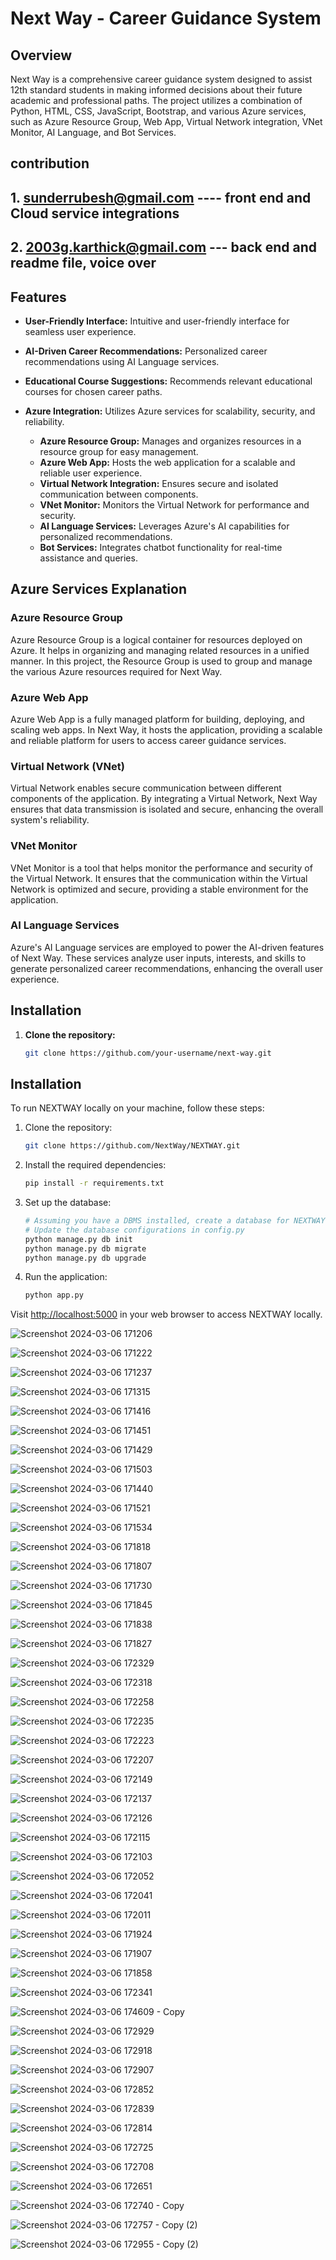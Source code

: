# Next Way - Career Guidance System

## Overview


Next Way is a comprehensive career guidance system designed to assist 12th standard students in making informed decisions about their future academic and professional paths. The project utilizes a combination of Python, HTML, CSS, JavaScript, Bootstrap, and various Azure services, such as Azure Resource Group, Web App, Virtual Network integration, VNet Monitor, AI Language, and Bot Services.

## contribution
## 1. sunderrubesh@gmail.com  ---- front end and Cloud service integrations
## 2. 2003g.karthick@gmail.com  --- back end and readme file, voice over

## Features

- **User-Friendly Interface:** Intuitive and user-friendly interface for seamless user experience.
  
- **AI-Driven Career Recommendations:** Personalized career recommendations using AI Language services.

- **Educational Course Suggestions:** Recommends relevant educational courses for chosen career paths.

- **Azure Integration:** Utilizes Azure services for scalability, security, and reliability.
  - **Azure Resource Group:** Manages and organizes resources in a resource group for easy management.
  - **Azure Web App:** Hosts the web application for a scalable and reliable user experience.
  - **Virtual Network Integration:** Ensures secure and isolated communication between components.
  - **VNet Monitor:** Monitors the Virtual Network for performance and security.
  - **AI Language Services:** Leverages Azure's AI capabilities for personalized recommendations.
  - **Bot Services:** Integrates chatbot functionality for real-time assistance and queries.

## Azure Services Explanation

### Azure Resource Group

Azure Resource Group is a logical container for resources deployed on Azure. It helps in organizing and managing related resources in a unified manner. In this project, the Resource Group is used to group and manage the various Azure resources required for Next Way.

### Azure Web App

Azure Web App is a fully managed platform for building, deploying, and scaling web apps. In Next Way, it hosts the application, providing a scalable and reliable platform for users to access career guidance services.

### Virtual Network (VNet)

Virtual Network enables secure communication between different components of the application. By integrating a Virtual Network, Next Way ensures that data transmission is isolated and secure, enhancing the overall system's reliability.

### VNet Monitor

VNet Monitor is a tool that helps monitor the performance and security of the Virtual Network. It ensures that the communication within the Virtual Network is optimized and secure, providing a stable environment for the application.

### AI Language Services

Azure's AI Language services are employed to power the AI-driven features of Next Way. These services analyze user inputs, interests, and skills to generate personalized career recommendations, enhancing the overall user experience.

## Installation

1. **Clone the repository:**
   ```bash
   git clone https://github.com/your-username/next-way.git


## Installation

To run NEXTWAY locally on your machine, follow these steps:

1. Clone the repository:

   ```bash
   git clone https://github.com/NextWay/NEXTWAY.git
   ```

2. Install the required dependencies:

   ```bash
   pip install -r requirements.txt
   ```

3. Set up the database:

   ```bash
   # Assuming you have a DBMS installed, create a database for NEXTWAY
   # Update the database configurations in config.py
   python manage.py db init
   python manage.py db migrate
   python manage.py db upgrade
   ```

4. Run the application:

   ```bash
   python app.py
   ```

Visit [http://localhost:5000](http://localhost:5000) in your web browser to access NEXTWAY locally.


![Screenshot 2024-03-06 171206](https://github.com/Sundarrubesh/NextWay/assets/153824870/3fb68ab7-70f4-4624-a8b9-10fd846795d9)


![Screenshot 2024-03-06 171222](https://github.com/Sundarrubesh/NextWay/assets/153824870/585c98d2-4ed5-4111-b339-c208d6558105)

![Screenshot 2024-03-06 171237](https://github.com/Sundarrubesh/NextWay/assets/153824870/ef8e2437-f281-4627-8a85-b39ac671280f)

![Screenshot 2024-03-06 171315](https://github.com/Sundarrubesh/NextWay/assets/153824870/5e251a64-830a-44c0-a19e-302805cda8e0)

![Screenshot 2024-03-06 171416](https://github.com/Sundarrubesh/NextWay/assets/153824870/d0806628-c2cb-41ca-9602-56f71daf24e9)

![Screenshot 2024-03-06 171451](https://github.com/Sundarrubesh/NextWay/assets/153824870/279d6507-476f-4ef1-b9ec-f28e3e0bb363)

![Screenshot 2024-03-06 171429](https://github.com/Sundarrubesh/NextWay/assets/153824870/e112b13b-2693-4a6c-8e51-de619f63d7c9)

![Screenshot 2024-03-06 171503](https://github.com/Sundarrubesh/NextWay/assets/153824870/9949aa14-9ded-4269-8d11-1f03564b6576)


![Screenshot 2024-03-06 171440](https://github.com/Sundarrubesh/NextWay/assets/153824870/a108ec9f-eeca-4f9c-a7c5-c52e1c5ebc99)


![Screenshot 2024-03-06 171521](https://github.com/Sundarrubesh/NextWay/assets/153824870/4aae3266-66b2-47f4-8586-e8449b22366e)

![Screenshot 2024-03-06 171534](https://github.com/Sundarrubesh/NextWay/assets/153824870/e6557c09-1b4c-4335-9714-a06082501b8d)

![Screenshot 2024-03-06 171818](https://github.com/Sundarrubesh/NextWay/assets/153824870/eb08705d-2aef-4d3e-a3e9-60c58f219b7c)

![Screenshot 2024-03-06 171807](https://github.com/Sundarrubesh/NextWay/assets/153824870/b14761cd-7d14-4d69-91ec-6c1115942a31)

![Screenshot 2024-03-06 171730](https://github.com/Sundarrubesh/NextWay/assets/153824870/3d3948be-6449-4e16-b568-8c491a24c02d)

![Screenshot 2024-03-06 171845](https://github.com/Sundarrubesh/NextWay/assets/153824870/ace92299-cf05-4d0d-8081-83989d6c4595)

![Screenshot 2024-03-06 171838](https://github.com/Sundarrubesh/NextWay/assets/153824870/5d150f4f-3d11-42e1-bac4-b4f27980326e)

![Screenshot 2024-03-06 171827](https://github.com/Sundarrubesh/NextWay/assets/153824870/de751622-c703-45a9-9943-937a0efccade)

![Screenshot 2024-03-06 172329](https://github.com/Sundarrubesh/NextWay/assets/153824870/76c55ab0-b792-4fc0-8882-6ea186382a23)

![Screenshot 2024-03-06 172318](https://github.com/Sundarrubesh/NextWay/assets/153824870/60ca0612-be50-4e3f-983a-6882956ee635)

![Screenshot 2024-03-06 172258](https://github.com/Sundarrubesh/NextWay/assets/153824870/11161f5d-a1ef-4677-a51b-fcd7af4fecef)

![Screenshot 2024-03-06 172235](https://github.com/Sundarrubesh/NextWay/assets/153824870/ed3864c5-9f2b-4d4e-9bcf-0b4ac28df8df)

![Screenshot 2024-03-06 172223](https://github.com/Sundarrubesh/NextWay/assets/153824870/a9ced0b2-2d5a-428e-84d4-3e8f948857ad)

![Screenshot 2024-03-06 172207](https://github.com/Sundarrubesh/NextWay/assets/153824870/ab260afc-cff3-491a-9619-3b540434efa4)

![Screenshot 2024-03-06 172149](https://github.com/Sundarrubesh/NextWay/assets/153824870/738ec867-f722-4172-83ac-9f3acf65783b)

![Screenshot 2024-03-06 172137](https://github.com/Sundarrubesh/NextWay/assets/153824870/2dcd49fa-40f8-48bb-853d-e15d8a1b0455)

![Screenshot 2024-03-06 172126](https://github.com/Sundarrubesh/NextWay/assets/153824870/a1f5a8cd-a805-494f-9789-6f4ac78f01f1)

![Screenshot 2024-03-06 172115](https://github.com/Sundarrubesh/NextWay/assets/153824870/64d775a5-31c6-4206-8557-d87152957f03)

![Screenshot 2024-03-06 172103](https://github.com/Sundarrubesh/NextWay/assets/153824870/dad81b6a-0c67-48e7-a533-c7f2d1621805)

![Screenshot 2024-03-06 172052](https://github.com/Sundarrubesh/NextWay/assets/153824870/a6d44fe9-c529-4c68-880c-a99e389929f9)

![Screenshot 2024-03-06 172041](https://github.com/Sundarrubesh/NextWay/assets/153824870/988b8b76-d810-4ac9-bb90-8b06cd0bf2a9)

![Screenshot 2024-03-06 172011](https://github.com/Sundarrubesh/NextWay/assets/153824870/99235744-b061-4ba0-b5bb-b97f677cb522)

![Screenshot 2024-03-06 171924](https://github.com/Sundarrubesh/NextWay/assets/153824870/86050982-9b96-4621-b500-a4b3a46407c1)

![Screenshot 2024-03-06 171907](https://github.com/Sundarrubesh/NextWay/assets/153824870/4ab05472-d863-4cad-878e-a655cca863fb)

![Screenshot 2024-03-06 171858](https://github.com/Sundarrubesh/NextWay/assets/153824870/ba9e96c0-86eb-4de8-93df-c493a030c21b)

![Screenshot 2024-03-06 172341](https://github.com/Sundarrubesh/NextWay/assets/153824870/94c925d5-1f63-47f4-9b87-ca7adfdb98ad)

![Screenshot 2024-03-06 174609 - Copy](https://github.com/Sundarrubesh/NextWay/assets/153824870/caf3e960-4b2c-4f84-8841-20fdbee62e3b)

![Screenshot 2024-03-06 172929](https://github.com/Sundarrubesh/NextWay/assets/153824870/dff09bc6-8493-4830-ac41-58e3147a7b43)

![Screenshot 2024-03-06 172918](https://github.com/Sundarrubesh/NextWay/assets/153824870/90bfd9a3-3a5e-4917-b221-b934b07fc4aa)

![Screenshot 2024-03-06 172907](https://github.com/Sundarrubesh/NextWay/assets/153824870/9e622f11-1b77-402e-9073-97b44545817b)

![Screenshot 2024-03-06 172852](https://github.com/Sundarrubesh/NextWay/assets/153824870/7adfad70-cb40-41a5-8f8c-9c8616f8b27c)

![Screenshot 2024-03-06 172839](https://github.com/Sundarrubesh/NextWay/assets/153824870/08e70459-6524-4b8f-9263-f61271f5b1ca)

![Screenshot 2024-03-06 172814](https://github.com/Sundarrubesh/NextWay/assets/153824870/867a372e-f5b0-49a6-8c69-bb791d51dbd7)

![Screenshot 2024-03-06 172725](https://github.com/Sundarrubesh/NextWay/assets/153824870/fb0f0c9e-b668-4467-b32b-dfc3bf48529f)

![Screenshot 2024-03-06 172708](https://github.com/Sundarrubesh/NextWay/assets/153824870/8ef5f8a6-a5c2-46ed-8134-43a16a390dfb)

![Screenshot 2024-03-06 172651](https://github.com/Sundarrubesh/NextWay/assets/153824870/6c374339-8ee4-460e-b02b-c462110619ea)

![Screenshot 2024-03-06 172740 - Copy](https://github.com/Sundarrubesh/NextWay/assets/153824870/d65e7788-2277-49f2-a95e-07418523f67f)

![Screenshot 2024-03-06 172757 - Copy (2)](https://github.com/Sundarrubesh/NextWay/assets/153824870/98f71a5e-2a64-4021-908e-c013d80ffdbb)

![Screenshot 2024-03-06 172955 - Copy (2)](https://github.com/Sundarrubesh/NextWay/assets/153824870/28855196-50b9-45d9-a188-d709b57d7555)




